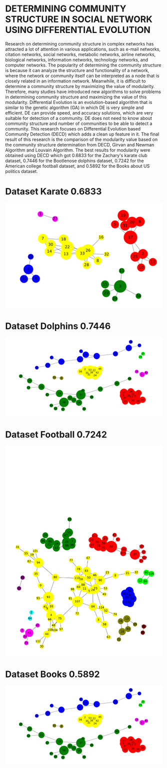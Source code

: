 # DETERMINING COMMUNITY STRUCTURE IN SOCIAL NETWORK USING DIFFERENTIAL EVOLUTION
Research on determining community structure in complex networks has attracted a lot of attention in various applications, such as e-mail networks, citation networks, social networks, metabolic networks, airline networks, biological networks, information networks, technology networks, and computer networks. The popularity of determining the community structure is because it can analyze the structure and functionality of a network, where the network or community itself can be interpreted as a node that is closely related in an information network.
Meanwhile, it is difficult to determine a community structure by maximizing the value of modularity. Therefore, many studies have introduced new algorithms to solve problems in determining community structure and maximizing the value of this modularity. Differential Evolution is an evolution-based algorithm that is similar to the genetic algorithm (GA) in which DE is very simple and efficient. DE can provide speed, and accuracy solutions, which are very suitable for detection of a community. DE does not need to know about community structure and number of communities to be able to detect a community.
This research focuses on Differential Evolution based Community Detection (DECD) which adds a clean up feature in it. The final result of this research is the comparison of the modularity value based on the community structure determination from DECD, Girvan and Newman Algorithm and Louvain Algorithm. The best results for modularity were obtained using DECD which got 0.6833 for the Zachary's karate club dataset, 0.7446 for the Bootlenose dolphins dataset, 0.7242 for the American college football dataset, and 0.5892 for the Books about US politics dataset.

# Dataset Karate 0.6833
![alt text](https://raw.githubusercontent.com/taufanbagusdpa/Differential-Evolution-Community-Detection/master/EKSPRESI/karate.svg?raw=true)

# Dataset Dolphins 0.7446
![alt text](https://raw.githubusercontent.com/taufanbagusdpa/Differential-Evolution-Community-Detection/master/EKSPRESI/dolphins.svg?raw=true)

# Dataset Football 0.7242
![alt text](https://raw.githubusercontent.com/taufanbagusdpa/Differential-Evolution-Community-Detection/master/EKSPRESI/football.svg?raw=true)

# Dataset Books 0.5892
![alt text](https://raw.githubusercontent.com/taufanbagusdpa/Differential-Evolution-Community-Detection/master/EKSPRESI/books.svg?raw=true)
